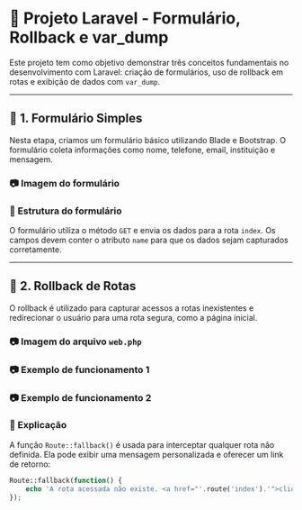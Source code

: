 # 📄 Projeto Laravel - Formulário, Rollback e var_dump

Este projeto tem como objetivo demonstrar três conceitos fundamentais no desenvolvimento com Laravel: criação de formulários, uso de rollback em rotas e exibição de dados com `var_dump`.

---

## 🧾 1. Formulário Simples

Nesta etapa, criamos um formulário básico utilizando Blade e Bootstrap. O formulário coleta informações como nome, telefone, email, instituição e mensagem.

### 📷 Imagem do formulário
<imagem aqui>

### 🔧 Estrutura do formulário

O formulário utiliza o método `GET` e envia os dados para a rota `index`. Os campos devem conter o atributo `name` para que os dados sejam capturados corretamente.

---

## 🔄 2. Rollback de Rotas

O rollback é utilizado para capturar acessos a rotas inexistentes e redirecionar o usuário para uma rota segura, como a página inicial.

### 📷 Imagem do arquivo `web.php`
<imagem aqui>

### 📷 Exemplo de funcionamento 1
<imagem aqui>

### 📷 Exemplo de funcionamento 2
<imagem aqui>

### 🧠 Explicação

A função `Route::fallback()` é usada para interceptar qualquer rota não definida. Ela pode exibir uma mensagem personalizada e oferecer um link de retorno:

```php
Route::fallback(function() {
    echo 'A rota acessada não existe. <a href="'.route('index').'">clique aqui</a> para ir para página inicial';
});
